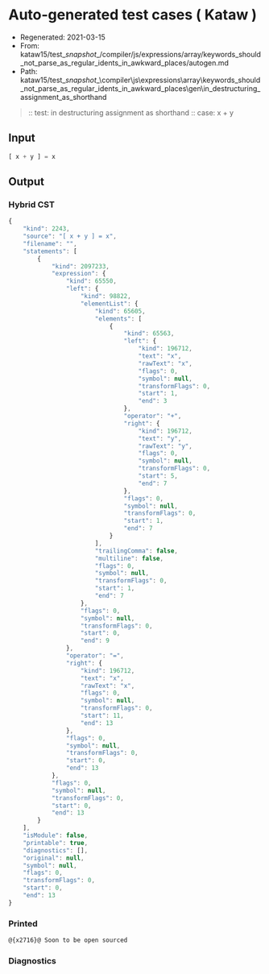 # Auto-generated test cases ( Kataw )
- Regenerated: 2021-03-15
- From: kataw15/test\__snapshot__/compiler/js/expressions/array/keywords_should_not_parse_as_regular_idents_in_awkward_places/autogen.md
- Path: kataw15/test\__snapshot__\compiler\js\expressions\array\keywords_should_not_parse_as_regular_idents_in_awkward_places\gen\in_destructuring_assignment_as_shorthand
> :: test: in destructuring assignment as shorthand
> :: case: x + y
## Input

`````js
[ x + y ] = x
`````

## Output

### Hybrid CST

```javascript
{
    "kind": 2243,
    "source": "[ x + y ] = x",
    "filename": "",
    "statements": [
        {
            "kind": 2097233,
            "expression": {
                "kind": 65550,
                "left": {
                    "kind": 98822,
                    "elementList": {
                        "kind": 65605,
                        "elements": [
                            {
                                "kind": 65563,
                                "left": {
                                    "kind": 196712,
                                    "text": "x",
                                    "rawText": "x",
                                    "flags": 0,
                                    "symbol": null,
                                    "transformFlags": 0,
                                    "start": 1,
                                    "end": 3
                                },
                                "operator": "+",
                                "right": {
                                    "kind": 196712,
                                    "text": "y",
                                    "rawText": "y",
                                    "flags": 0,
                                    "symbol": null,
                                    "transformFlags": 0,
                                    "start": 5,
                                    "end": 7
                                },
                                "flags": 0,
                                "symbol": null,
                                "transformFlags": 0,
                                "start": 1,
                                "end": 7
                            }
                        ],
                        "trailingComma": false,
                        "multiline": false,
                        "flags": 0,
                        "symbol": null,
                        "transformFlags": 0,
                        "start": 1,
                        "end": 7
                    },
                    "flags": 0,
                    "symbol": null,
                    "transformFlags": 0,
                    "start": 0,
                    "end": 9
                },
                "operator": "=",
                "right": {
                    "kind": 196712,
                    "text": "x",
                    "rawText": "x",
                    "flags": 0,
                    "symbol": null,
                    "transformFlags": 0,
                    "start": 11,
                    "end": 13
                },
                "flags": 0,
                "symbol": null,
                "transformFlags": 0,
                "start": 0,
                "end": 13
            },
            "flags": 0,
            "symbol": null,
            "transformFlags": 0,
            "start": 0,
            "end": 13
        }
    ],
    "isModule": false,
    "printable": true,
    "diagnostics": [],
    "original": null,
    "symbol": null,
    "flags": 0,
    "transformFlags": 0,
    "start": 0,
    "end": 13
}
```

### Printed

```javascript
@{x2716}@ Soon to be open sourced
```

### Diagnostics

```javascript

```

